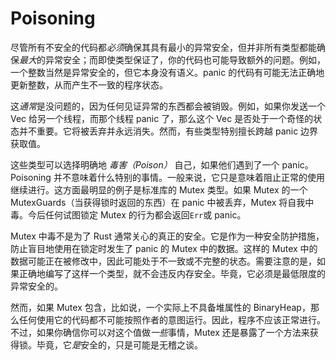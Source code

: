 # Poisoning

尽管所有不安全的代码都*必须*确保其具有最小的异常安全，但并非所有类型都能确保*最大*的异常安全；而即使类型保证了，你的代码也可能导致额外的问题。例如，一个整数当然是异常安全的，但它本身没有语义。panic 的代码有可能无法正确地更新整数，从而产生不一致的程序状态。

这*通常*是没问题的，因为任何见证异常的东西都会被销毁。例如，如果你发送一个 Vec 给另一个线程，而那个线程 panic 了，那么这个 Vec 是否处于一个奇怪的状态并不重要。它将被丢弃并永远消失。然而，有些类型特别擅长跨越 panic 边界获取值。

这些类型可以选择明确地 *毒害（Poison）* 自己，如果他们遇到了一个 panic。Poisoning 并不意味着什么特别的事情。一般来说，它只是意味着阻止正常的使用继续进行。这方面最明显的例子是标准库的 Mutex 类型。如果 Mutex 的一个 MutexGuards（当获得锁时返回的东西）在 panic 中被丢弃，Mutex 将自我中毒。今后任何试图锁定 Mutex 的行为都会返回`Err`或 panic。

Mutex 中毒不是为了 Rust 通常关心的真正的安全。它是作为一种安全防护措施，防止盲目地使用在锁定时发生了 panic 的 Mutex 中的数据。这样的 Mutex 中的数据可能正在被修改中，因此可能处于不一致或不完整的状态。需要注意的是，如果正确地编写了这样一个类型，就不会违反内存安全。毕竟，它必须是最低限度的异常安全的。

然而，如果 Mutex 包含，比如说，一个实际上不具备堆属性的 BinaryHeap，那么任何使用它的代码都不可能按照作者的意图运行。因此，程序不应该正常进行。不过，如果你确信你可以对这个值做*一些*事情，Mutex 还是暴露了一个方法来获得锁。毕竟，它*是*安全的，只是可能是无稽之谈。

